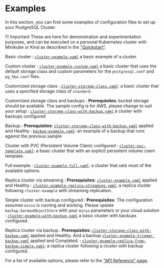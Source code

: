 # Examples

In this section, you can find some examples of configuration files to set up
your PostgreSQL Cluster.

!!! Important
    These are here for demonstration and experimentation
    purposes, and can be executed on a personal Kubernetes cluster with Minikube
    or Kind as described in the ["Quickstart"](quickstart.md).

Basic cluster
:  [`cluster-example.yaml`](samples/cluster-example.yaml)
   a basic example of  a cluster.

Custom cluster
:  [`cluster-example-custom.yaml`](samples/cluster-example-custom.yaml)
   a basic cluster that uses the default storage class and custom parameters for
   the `postgresql.conf` and `pg_hba.conf` files.

Customized storage class
: [`cluster-storage-class.yaml`](samples/cluster-storage-class.yaml):
   a basic cluster that uses a specified storage class of `standard`.

Customized storage class and backups
:   **Prerequisites**: bucket storage should be available. The sample config is for AWS,
    please change to suit your setup
: [`cluster-storage-class-with-backup.yaml`](samples/cluster-storage-class-with-backup.yaml) a cluster
   with backups configured

Backup
:   **Prerequisites**: [`cluster-storage-class-with-backup.yaml`](samples/cluster-storage-class-with-backup.yaml)
    applied and Healthy
: [`backup-example.yaml`](samples/backup-example.yaml):
  an example of a backup that runs against the previous sample

Cluster with PVC (Persistent Volume Claim) configured
: [`cluster-pvc-template.yaml`](samples/cluster-pvc-template.yaml):
   a basic cluster that with an explicit persistent volume claim template.

Full example
: [`cluster-example-full.yaml`](samples/cluster-example-full.yaml):
   a cluster that sets most of the available options.

Replica cluster via streaming
:   **Prerequisites**: [`cluster-example.yaml`](samples/cluster-example.yaml)
    applied and Healthy
:   [`cluster-example-replica-streaming.yaml`](samples/cluster-example-replica-streaming.yaml): a replica cluster following `cluster-example` with streaming replication.

Simple cluster with backup configured
:   **Prerequisites**: The configuration assumes `minio` is running and working.
    Please update `backup.barmanObjectStore` with your `minio` parameters or your cloud solution
:  [`cluster-example-with-backup.yaml`](samples/cluster-example-with-backup.yaml)
   a basic cluster with backups configured.

Replica cluster via backup
:   **Prerequisites**:
    [`cluster-storage-class-with-backup.yaml`](samples/cluster-storage-class-with-backup.yaml) applied and Healthy.
    And a backup
    [`cluster-example-trigger-backup.yaml`](samples/cluster-example-trigger-backup.yaml)
    applied and Completed.
: [`cluster-example-replica-from-backup-simple.yaml`](samples/cluster-example-replica-from-backup-simple.yaml):
   a replica cluster following a cluster with backup configured.

For a list of available options, please refer to the ["API Reference" page](api_reference.md).

